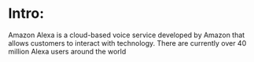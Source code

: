 # Intro:
Amazon Alexa is a cloud-based voice service developed by Amazon that allows customers to interact with technology.
There are currently over 40 million Alexa users around the world
